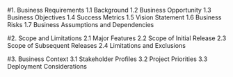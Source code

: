 #1. Business Requirements
    1.1 Background
    1.2 Business Opportunity
    1.3 Business Objectives
    1.4 Success Metrics
    1.5 Vision Statement
    1.6 Business Risks
    1.7 Business Assumptions and Dependencies

#2. Scope and Limitations
    2.1 Major Features
    2.2 Scope of Initial Release
    2.3 Scope of Subsequent Releases
    2.4 Limitations and Exclusions

#3. Business Context
    3.1 Stakeholder Profiles
    3.2 Project Priorities
    3.3 Deployment Considerations
